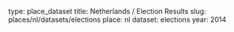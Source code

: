 type: place_dataset
title: Netherlands / Election Results
slug: places/nl/datasets/elections
place: nl
dataset: elections
year: 2014
